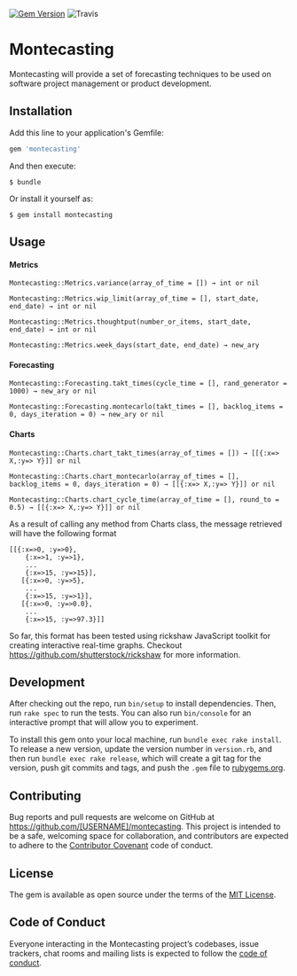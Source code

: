 [![Gem Version](https://badge.fury.io/rb/montecasting.svg)](https://badge.fury.io/rb/montecasting)
![Travis](https://travis-ci.org/eddygarcas/montecasting.svg?branch=master)

# Montecasting

Montecasting will provide a set of forecasting techniques to be used on software project management or product development. 

## Installation

Add this line to your application's Gemfile:

```ruby
gem 'montecasting'
```

And then execute:

    $ bundle

Or install it yourself as:

    $ gem install montecasting

## Usage
#### Metrics

    Montecasting::Metrics.variance(array_of_time = []) → int or nil

    Montecasting::Metrics.wip_limit(array_of_time = [], start_date, end_date) → int or nil
    
    Montecasting::Metrics.thoughtput(number_or_items, start_date, end_date) → int or nil
    
    Montecasting::Metrics.week_days(start_date, end_date) → new_ary 
        
#### Forecasting

    Montecasting::Forecasting.takt_times(cycle_time = [], rand_generator = 1000) → new_ary or nil

    Montecasting::Forecasting.montecarlo(takt_times = [], backlog_items = 0, days_iteration = 0) → new_ary or nil

#### Charts

    Montecasting::Charts.chart_takt_times(array_of_times = []) → [[{:x=> X,:y=> Y}]] or nil
    
    Montecasting::Charts.chart_montecarlo(array_of_times = [], backlog_items = 0, days_iteration = 0) → [[{:x=> X,:y=> Y}]] or nil
    
    Montecasting::Charts.chart_cycle_time(array_of_time = [], round_to = 0.5) → [[{:x=> X,:y=> Y}]] or nil
    
As a result of calling any method from Charts class, the message retrieved will have the following format

    [[{:x=>0, :y=>0},
        {:x=>1, :y=>1},
        ...
        {:x=>15, :y=>15}],
       [{:x=>0, :y=>5},
        ...
        {:x=>15, :y=>1}],
       [{:x=>0, :y=>0.0},
        ...
        {:x=>15, :y=>97.3}]]

So far, this format has been tested using rickshaw JavaScript toolkit for creating interactive real-time graphs.
Checkout https://github.com/shutterstock/rickshaw for more information.

## Development

After checking out the repo, run `bin/setup` to install dependencies. Then, run `rake spec` to run the tests. You can also run `bin/console` for an interactive prompt that will allow you to experiment.

To install this gem onto your local machine, run `bundle exec rake install`. To release a new version, update the version number in `version.rb`, and then run `bundle exec rake release`, which will create a git tag for the version, push git commits and tags, and push the `.gem` file to [rubygems.org](https://rubygems.org).

## Contributing

Bug reports and pull requests are welcome on GitHub at https://github.com/[USERNAME]/montecasting. This project is intended to be a safe, welcoming space for collaboration, and contributors are expected to adhere to the [Contributor Covenant](http://contributor-covenant.org) code of conduct.

## License

The gem is available as open source under the terms of the [MIT License](https://opensource.org/licenses/MIT).

## Code of Conduct

Everyone interacting in the Montecasting project’s codebases, issue trackers, chat rooms and mailing lists is expected to follow the [code of conduct](https://github.com/[USERNAME]/montecasting/blob/master/CODE_OF_CONDUCT.md).
